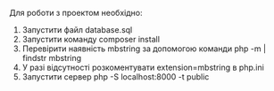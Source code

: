 Для роботи з проектом необхідно:

1. Запустити файл database.sql
2. Запустити команду composer install
3. Перевірити наявність mbstring за допомогою команди php -m | findstr mbstring
4. У разі відсутності розкоментувати extension=mbstring в php.ini
5. Запустити сервер php -S localhost:8000 -t public
